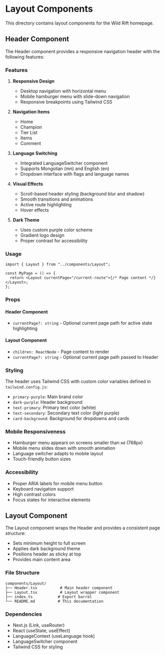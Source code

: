 # Layout Components

This directory contains layout components for the Wild Rift homepage.

## Header Component

The Header component provides a responsive navigation header with the following features:

### Features

1. **Responsive Design**

   - Desktop navigation with horizontal menu
   - Mobile hamburger menu with slide-down navigation
   - Responsive breakpoints using Tailwind CSS

2. **Navigation Items**

   - Home
   - Champion
   - Tier List
   - Items
   - Comment

3. **Language Switching**

   - Integrated LanguageSwitcher component
   - Supports Mongolian (mn) and English (en)
   - Dropdown interface with flags and language names

4. **Visual Effects**

   - Scroll-based header styling (background blur and shadow)
   - Smooth transitions and animations
   - Active route highlighting
   - Hover effects

5. **Dark Theme**
   - Uses custom purple color scheme
   - Gradient logo design
   - Proper contrast for accessibility

### Usage

```tsx
import { Layout } from "../components/Layout";

const MyPage = () => {
  return <Layout currentPage="/current-route">{/* Page content */}</Layout>;
};
```

### Props

#### Header Component

- `currentPage?: string` - Optional current page path for active state highlighting

#### Layout Component

- `children: ReactNode` - Page content to render
- `currentPage?: string` - Optional current page path passed to Header

### Styling

The header uses Tailwind CSS with custom color variables defined in `tailwind.config.js`:

- `primary-purple`: Main brand color
- `dark-purple`: Header background
- `text-primary`: Primary text color (white)
- `text-secondary`: Secondary text color (light purple)
- `card-background`: Background for dropdowns and cards

### Mobile Responsiveness

- Hamburger menu appears on screens smaller than `md` (768px)
- Mobile menu slides down with smooth animation
- Language switcher adapts to mobile layout
- Touch-friendly button sizes

### Accessibility

- Proper ARIA labels for mobile menu button
- Keyboard navigation support
- High contrast colors
- Focus states for interactive elements

## Layout Component

The Layout component wraps the Header and provides a consistent page structure:

- Sets minimum height to full screen
- Applies dark background theme
- Positions header as sticky at top
- Provides main content area

### File Structure

```
components/Layout/
├── Header.tsx          # Main header component
├── Layout.tsx          # Layout wrapper component
├── index.ts           # Export barrel
└── README.md          # This documentation
```

### Dependencies

- Next.js (Link, useRouter)
- React (useState, useEffect)
- LanguageContext (useLanguage hook)
- LanguageSwitcher component
- Tailwind CSS for styling
